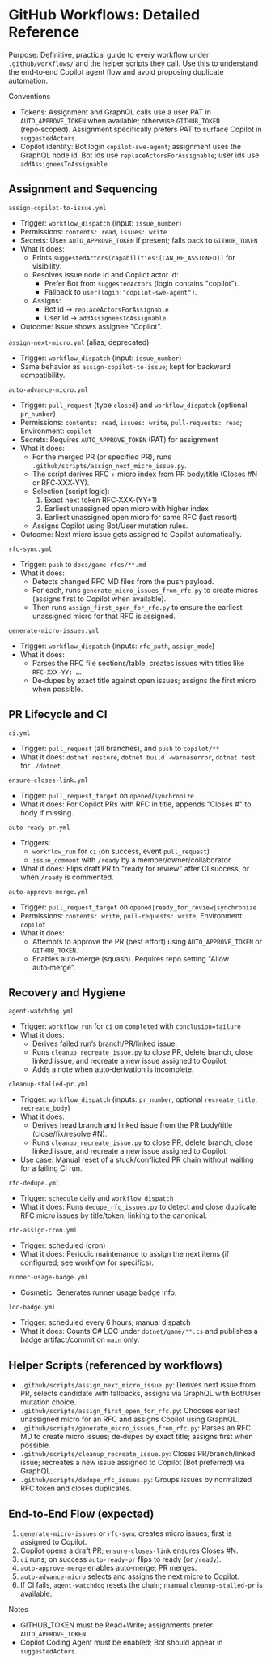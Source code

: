 # GitHub Workflows: Detailed Reference

Purpose: Definitive, practical guide to every workflow under `.github/workflows/` and the helper scripts they call. Use this to understand the end‑to‑end Copilot agent flow and avoid proposing duplicate automation.

Conventions
- Tokens: Assignment and GraphQL calls use a user PAT in `AUTO_APPROVE_TOKEN` when available; otherwise `GITHUB_TOKEN` (repo‑scoped). Assignment specifically prefers PAT to surface Copilot in `suggestedActors`.
- Copilot identity: Bot login `copilot-swe-agent`; assignment uses the GraphQL node id. Bot ids use `replaceActorsForAssignable`; user ids use `addAssigneesToAssignable`.

## Assignment and Sequencing

`assign-copilot-to-issue.yml`
- Trigger: `workflow_dispatch` (input: `issue_number`)
- Permissions: `contents: read`, `issues: write`
- Secrets: Uses `AUTO_APPROVE_TOKEN` if present; falls back to `GITHUB_TOKEN`
- What it does:
  - Prints `suggestedActors(capabilities:[CAN_BE_ASSIGNED])` for visibility.
  - Resolves issue node id and Copilot actor id:
    - Prefer Bot from `suggestedActors` (login contains "copilot").
    - Fallback to `user(login:"copilot-swe-agent")`.
  - Assigns:
    - Bot id → `replaceActorsForAssignable`
    - User id → `addAssigneesToAssignable`
- Outcome: Issue shows assignee "Copilot".

`assign-next-micro.yml` (alias; deprecated)
- Trigger: `workflow_dispatch` (input: `issue_number`)
- Same behavior as `assign-copilot-to-issue`; kept for backward compatibility.

`auto-advance-micro.yml`
- Trigger: `pull_request` (type `closed`) and `workflow_dispatch` (optional `pr_number`)
- Permissions: `contents: read`, `issues: write`, `pull-requests: read`; Environment: `copilot`
- Secrets: Requires `AUTO_APPROVE_TOKEN` (PAT) for assignment
- What it does:
  - For the merged PR (or specified PR), runs `.github/scripts/assign_next_micro_issue.py`.
  - The script derives RFC + micro index from PR body/title (Closes #N or RFC‑XXX‑YY).
  - Selection (script logic):
    1) Exact next token RFC‑XXX‑(YY+1)
    2) Earliest unassigned open micro with higher index
    3) Earliest unassigned open micro for same RFC (last resort)
  - Assigns Copilot using Bot/User mutation rules.
- Outcome: Next micro issue gets assigned to Copilot automatically.

`rfc-sync.yml`
- Trigger: `push` to `docs/game-rfcs/**.md`
- What it does:
  - Detects changed RFC MD files from the push payload.
  - For each, runs `generate_micro_issues_from_rfc.py` to create micros (assigns first to Copilot when available).
  - Then runs `assign_first_open_for_rfc.py` to ensure the earliest unassigned micro for that RFC is assigned.

`generate-micro-issues.yml`
- Trigger: `workflow_dispatch` (inputs: `rfc_path`, `assign_mode`)
- What it does:
  - Parses the RFC file sections/table, creates issues with titles like `RFC‑XXX‑YY: …`.
  - De‑dupes by exact title against open issues; assigns the first micro when possible.

## PR Lifecycle and CI

`ci.yml`
- Trigger: `pull_request` (all branches), and `push` to `copilot/**`
- What it does: `dotnet restore`, `dotnet build -warnaserror`, `dotnet test` for `./dotnet`.

`ensure-closes-link.yml`
- Trigger: `pull_request_target` on `opened`/`synchronize`
- What it does: For Copilot PRs with RFC in title, appends "Closes #<issue>" to body if missing.

`auto-ready-pr.yml`
- Triggers:
  - `workflow_run` for `ci` (on success, event `pull_request`)
  - `issue_comment` with `/ready` by a member/owner/collaborator
- What it does: Flips draft PR to "ready for review" after CI success, or when `/ready` is commented.

`auto-approve-merge.yml`
- Trigger: `pull_request_target` on `opened|ready_for_review|synchronize`
- Permissions: `contents: write`, `pull-requests: write`; Environment: `copilot`
- What it does:
  - Attempts to approve the PR (best effort) using `AUTO_APPROVE_TOKEN` or `GITHUB_TOKEN`.
  - Enables auto‑merge (squash). Requires repo setting "Allow auto‑merge".

## Recovery and Hygiene

`agent-watchdog.yml`
- Trigger: `workflow_run` for `ci` on `completed` with `conclusion=failure`
- What it does:
  - Derives failed run’s branch/PR/linked issue.
  - Runs `cleanup_recreate_issue.py` to close PR, delete branch, close linked issue, and recreate a new issue assigned to Copilot.
  - Adds a note when auto‑derivation is incomplete.

`cleanup-stalled-pr.yml`
- Trigger: `workflow_dispatch` (inputs: `pr_number`, optional `recreate_title`, `recreate_body`)
- What it does:
  - Derives head branch and linked issue from the PR body/title (close/fix/resolve #N).
  - Runs `cleanup_recreate_issue.py` to close PR, delete branch, close linked issue, and recreate a new issue assigned to Copilot.
- Use case: Manual reset of a stuck/conflicted PR chain without waiting for a failing CI run.

`rfc-dedupe.yml`
- Trigger: `schedule` daily and `workflow_dispatch`
- What it does: Runs `dedupe_rfc_issues.py` to detect and close duplicate RFC micro issues by title/token, linking to the canonical.

`rfc-assign-cron.yml`
- Trigger: scheduled (cron)
- What it does: Periodic maintenance to assign the next items (if configured; see workflow for specifics).

`runner-usage-badge.yml`
- Cosmetic: Generates runner usage badge info.

`loc-badge.yml`
- Trigger: scheduled every 6 hours; manual dispatch
- What it does: Counts C# LOC under `dotnet/game/**.cs` and publishes a badge artifact/commit on `main` only.

## Helper Scripts (referenced by workflows)

- `.github/scripts/assign_next_micro_issue.py`: Derives next issue from PR, selects candidate with fallbacks, assigns via GraphQL with Bot/User mutation choice.
- `.github/scripts/assign_first_open_for_rfc.py`: Chooses earliest unassigned micro for an RFC and assigns Copilot using GraphQL.
- `.github/scripts/generate_micro_issues_from_rfc.py`: Parses an RFC MD to create micro issues; de‑dupes by exact title; assigns first when possible.
- `.github/scripts/cleanup_recreate_issue.py`: Closes PR/branch/linked issue; recreates a new issue assigned to Copilot (Bot preferred) via GraphQL.
- `.github/scripts/dedupe_rfc_issues.py`: Groups issues by normalized RFC token and closes duplicates.

## End‑to‑End Flow (expected)

1) `generate-micro-issues` or `rfc-sync` creates micro issues; first is assigned to Copilot.
2) Copilot opens a draft PR; `ensure-closes-link` ensures Closes #N.
3) `ci` runs; on success `auto-ready-pr` flips to ready (or `/ready`).
4) `auto-approve-merge` enables auto‑merge; PR merges.
5) `auto-advance-micro` selects and assigns the next micro to Copilot.
6) If CI fails, `agent-watchdog` resets the chain; manual `cleanup-stalled-pr` is available.

Notes
- GITHUB_TOKEN must be Read+Write; assignments prefer `AUTO_APPROVE_TOKEN`.
- Copilot Coding Agent must be enabled; Bot should appear in `suggestedActors`.

